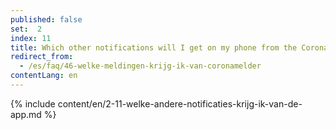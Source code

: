 ```yaml
---
published: false
set:  2
index: 11
title: Which other notifications will I get on my phone from the CoronaMelder app?
redirect_from: 
  - /es/faq/46-welke-meldingen-krijg-ik-van-coronamelder
contentLang: en
---
```

{% include content/en/2-11-welke-andere-notificaties-krijg-ik-van-de-app.md %}
